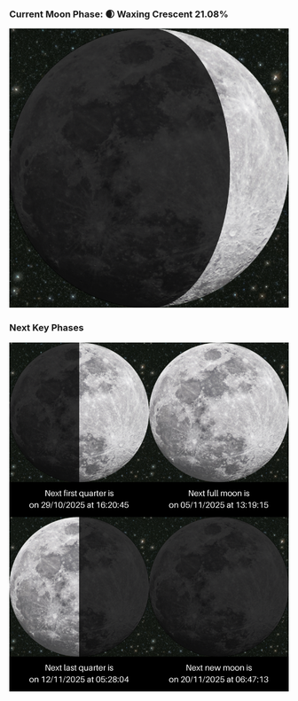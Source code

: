 ### Current Moon Phase: 🌒 Waxing Crescent 21.08%
![Moon Phase](moonphase.png)
### Next Key Phases
![Gallery](gallery.png)